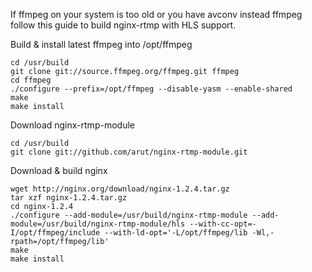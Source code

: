 If ffmpeg on your system is too old or you have avconv instead ffmpeg follow
this guide to build nginx-rtmp with HLS support.

Build & install latest ffmpeg into /opt/ffmpeg

    cd /usr/build
    git clone git://source.ffmpeg.org/ffmpeg.git ffmpeg
    cd ffmpeg
    ./configure --prefix=/opt/ffmpeg --disable-yasm --enable-shared
    make
    make install

Download nginx-rtmp-module

    cd /usr/build
    git clone git://github.com/arut/nginx-rtmp-module.git

Download & build nginx

    wget http://nginx.org/download/nginx-1.2.4.tar.gz
    tar xzf nginx-1.2.4.tar.gz
    cd nginx-1.2.4
    ./configure --add-module=/usr/build/nginx-rtmp-module --add-module=/usr/build/nginx-rtmp-module/hls --with-cc-opt=-I/opt/ffmpeg/include --with-ld-opt='-L/opt/ffmpeg/lib -Wl,-rpath=/opt/ffmpeg/lib'
    make
    make install